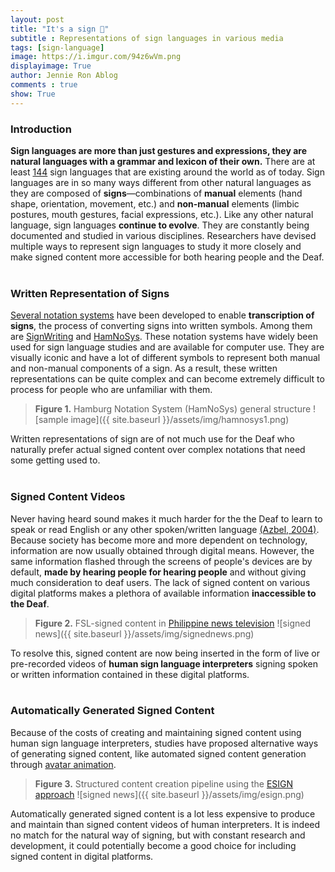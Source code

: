 ```yaml
---
layout: post
title: "It's a sign 🤟"
subtitle : Representations of sign languages in various media
tags: [sign-language]
image: https://i.imgur.com/94z6wVm.png
displayimage: True
author: Jennie Ron Ablog
comments : true
show: True
---
```


### Introduction

<strong>Sign languages are more than just gestures and expressions, they are natural languages with a grammar and lexicon of their own.</strong> There are at least [144](https://www.ethnologue.com/subgroups/sign-language) sign languages that are existing around the world as of today. Sign languages are in so many ways different from other natural languages as they are composed of <strong>signs</strong>⁠—combinations of <strong>manual</strong> elements (hand shape, orientation, movement, etc.) and <strong>non-manual</strong> elements (limbic postures, mouth gestures, facial expressions, etc.). Like any other natural language, sign languages <strong>continue to evolve</strong>. They are constantly being documented and studied in various disciplines. Researchers have devised multiple ways to represent sign languages to study it more closely and make signed content more accessible for both hearing people and the Deaf.<br><br>

### Written Representation of Signs

[Several notation systems](https://aslfont.github.io/Symbol-Font-For-ASL/ways-to-write.html) have been developed to enable <strong>transcription of signs</strong>, the process of converting signs into written symbols. Among them are [SignWriting](http://signwriting.com/) and [HamNoSys](https://www.sign-lang.uni-hamburg.de/dgs-korpus/index.php/hamnosys-97.html). These notation systems have widely been used for sign language studies and are available for computer use. They are visually iconic and have a lot of different symbols to represent both manual and non-manual components of a sign. As a result, these written representations can be quite complex and can become extremely difficult to process for people who are unfamiliar with them.<br>

><strong>Figure 1.</strong> Hamburg Notation System (HamNoSys) general structure
 ![sample image]({{ site.baseurl }}/assets/img/hamnosys1.png)

Written representations of sign are of not much use for the Deaf who naturally prefer actual signed content over complex notations that need some getting used to.<br><br>

### Signed Content Videos

Never having heard sound makes it much harder for the the Deaf to learn to speak or read English or any other spoken/written language [(Azbel, 2004)](http://psych.nyu.edu/pelli/docs/azbel2004intel.pdf). Because society has become more and more dependent on technology, information are now usually obtained through digital means. However, the same information flashed through the screens of people's devices are by default, <strong>made by hearing people for hearing people</strong> and without giving much consideration to deaf users. The lack of signed content on various digital platforms makes a plethora of available information  <strong>inaccessible to the Deaf</strong>.<br>

><strong>Figure 2.</strong> FSL-signed content in [Philippine news television](https://www.youtube.com/watch?v=IVNSfODbuSA)
 ![signed news]({{ site.baseurl }}/assets/img/signednews.png)

To resolve this, signed content are now being inserted in the form of live or pre-recorded videos of <strong>human sign language interpreters</strong> signing spoken or written information contained in these digital platforms.<br><br>

<!-- Automatically Generated Signed Content -->

### Automatically Generated Signed Content

Because of the costs of creating and maintaining signed content using human sign language interpreters, studies have proposed alternative ways of generating signed content, like automated signed content generation through [avatar animation](http://vh.cmp.uea.ac.uk/index.php/JASigning). 

> <strong>Figure 3.</strong> Structured content creation pipeline using the [ESIGN approach](http://www.visicast.cmp.uea.ac.uk/Papers/eSIGNApproach.pdf)
![signed news]({{ site.baseurl }}/assets/img/esign.png)

Automatically generated signed content is a lot less expensive to produce and maintain than signed content videos of human interpreters. It is indeed no match for the natural way of signing, but with constant research and development, it could potentially become a good choice for including signed content in digital platforms.<br><br>

<!-- <h2>Up next: Creating sign language dictionaries</h2> -->

<!-- <h4>Sign Language Dictionaries</h4>
Many sign language dictionaries can now be found online. These are composed of type-written text and their sign equivalent in the form of videos of humans signing the text. However, this approach of providing signed content for individual words is generally <strong>expensive</strong> to maintain for the following reasons:
 <strong>(1)</strong> a large amount of memory is required on the server side to store signed content, 
 <strong>(2)</strong> bandwidth affects the quality of transmitted signed content which may affect intelligibility of the sign, and
 <strong>(3)</strong> actual humans are needed to sign which is time-and-space consuming.<br><br>

<h4>Synthetic Sign Animations</h4>
Because of the difficulties previously referenced, several alternative solutions have been presented by different studies. One of these is to provide signed content through <strong>synthetic animation</strong>.<br><br>

<h4>A System for Creating HamNoSys-based Dictionaries</h4>
In 2016, Kaur, K. and Kumar, P. proposed a system for creating an HamNoSys-based Indian Sign Language HamNoSys-based dictionary. The proposed system stores sign language data in terms of <strong>sign gloss</strong> and its corresponding <strong>HamNoSys transcription</strong>. From HamNoSys transcriptions, the system generates <strong>SiGML</strong> which is used to produce animation data for a signing avatar.

<br> -->